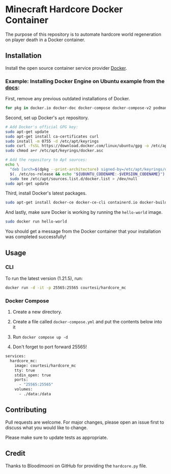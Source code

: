 # Minecraft Hardcore Docker Container

The purpose of this repository is to automate hardcore world regeneration on player death in a Docker container.

## Installation

Install the open source container service provider [Docker](https://docs.docker.com/engine/install/).

### Example: Installing Docker Engine on Ubuntu example from the [docs](https://docs.docker.com/engine/install/ubuntu/):

First, remove any previous outdated installations of Docker.
```bash
for pkg in docker.io docker-doc docker-compose docker-compose-v2 podman-docker containerd runc; do sudo apt-get remove $pkg; done
```

Second, set up Docker's ```apt``` repository.
```bash
# Add Docker's official GPG key:
sudo apt-get update
sudo apt-get install ca-certificates curl
sudo install -m 0755 -d /etc/apt/keyrings
sudo curl -fsSL https://download.docker.com/linux/ubuntu/gpg -o /etc/apt/keyrings/docker.asc
sudo chmod a+r /etc/apt/keyrings/docker.asc

# Add the repository to Apt sources:
echo \
  "deb [arch=$(dpkg --print-architecture) signed-by=/etc/apt/keyrings/docker.asc] https://download.docker.com/linux/ubuntu \
  $(. /etc/os-release && echo "${UBUNTU_CODENAME:-$VERSION_CODENAME}") stable" | \
  sudo tee /etc/apt/sources.list.d/docker.list > /dev/null
sudo apt-get update
```

Third, install Docker's latest packages.
```bash
sudo apt-get install docker-ce docker-ce-cli containerd.io docker-buildx-plugin docker-compose-plugin
```

And lastly, make sure Docker is working by running the ```hello-world``` image.
```bash
sudo docker run hello-world
```

You should get a message from the Docker container that your installation was completed successfully!

## Usage

### CLI
To run the latest version (1.21.5), run:
```bash
docker run -d -it -p 25565:25565 courtesi/hardcore_mc
```

### Docker Compose
1. Create a new directory.

2. Create a file called ```docker-compose.yml``` and put the contents below into it

3. Run ```docker compose up -d```

4. Don't forget to port forward 25565!

```bash
services:
  hardcore_mc:
    image: courtesi/hardcore_mc
    tty: true
    stdin_open: true
    ports:
      - "25565:25565"
    volumes:
      - ./data:/data
```

## Contributing

Pull requests are welcome. For major changes, please open an issue first
to discuss what you would like to change.

Please make sure to update tests as appropriate.

## Credit
Thanks to Bloodimooni on GitHub for providing the ```hardcore.py``` file.